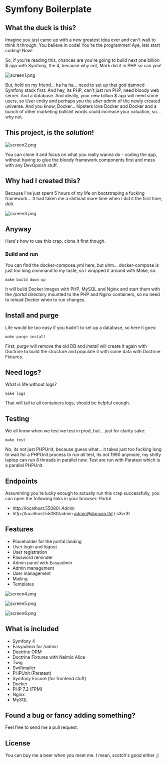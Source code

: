 # Symfony Boilerplate

## What the duck is this?
Imagine you just came up with a new greatest idea ever and can't wait to think it
through. You believe in code! You're the programmer! Aye, lets start coding! Now!

So, if you're reading this, chances are you're going to build next one billion $ app
with Symfony, the 4, because why not, Mark did it in PHP so can you!

![screen1.png](https://github.com/cepa/symfony-boilerplate/blob/master/docs/screen1.png)

But, hold on my friend... ha ha ha... need to set up that god damned Symfony stack
first. And hey, its PHP, can't just run PHP, need bloody web server. And a database.
And ideally, your new billion $ app will need some users, so User entity and perhaps
_you_ the _uber admin_ of the newly created universe. And you know, Docker... hipsters
love Docker and Docker and a bunch of other marketing bullshit words could increase
your valuation, so... why not.

## This project, is the _solution_! 

![screen2.png](https://github.com/cepa/symfony-boilerplate/blob/master/docs/screen2.png)

You can clone it and focus on what you really wanna do - coding the app, without 
having to glue the bloody framework components first and mess with any DevOpsish stuff.

## Why had I created this?
Because I've just spent 5 hours of my life on bootstraping a fucking framework...
It had taken me a shitload more time when I did it the first time, duh.

![screen3.png](https://github.com/cepa/symfony-boilerplate/blob/master/docs/screen3.png)

## Anyway
Here's how to use this crap, clone it first though.

### Build and run
You can find the docker-compose.yml here, but uhm... docker-compose is just too long
command to my taste, so I wrapped it around with Make, so:
~~~
make build down up
~~~
It will build Docker images with PHP, MySQL and Nginx and start them with the _/portal_
directory mounted to the PHP and Nginx containers, so no need to reload Docker when
to run changes.

## Install and purge
Life would be too easy if you hadn't to set up a database, so here it goes:
~~~
make purge install
~~~
First, _purge_ will remove the old DB and _install_ will create it again with 
Doctrine to build the structure and populate it with some data with Doctrine Fixtures.

## Need logs?
What is life without logs? 
~~~
make logs
~~~
That will tail to all containers logs, should be helpful enough.

## Testing
We all know when we test we test in prod, but... just for clarity sake:
~~~
make test
~~~
No, its not just PHPUnit, because guess what... it takes just too fucking long to wait
for a PHPUnit process to run _all_ test, its not 1990 anymore, my shitty laptop can run 8
threads in parallel now. Test are run with Paratest which is a parallel PHPUnit.

## Endpoints
Assumming you're lucky enough to actually run this crap successfully, you can open
the following links in your browser:
_Portal_
- http://localhost:55080/
_Admin_
- http://localhost:55080/admin
admin@domain.tld / s3cr3t

## Features
- Placeholder for the portal landing
- User login and logout
- User registration
- Password reminder
- Admin panel with Easyadmin
- Admin management
- User management
- Mailing
- Templates

![screen4.png](https://github.com/cepa/symfony-boilerplate/blob/master/docs/screen4.png)

![screen5.png](https://github.com/cepa/symfony-boilerplate/blob/master/docs/screen5.png)

![screen6.png](https://github.com/cepa/symfony-boilerplate/blob/master/docs/screen6.png)


## What is included
- Symfony 4
- Easyadmin for _/admin_
- Doctrine ORM
- Doctrine Fixtures with Nelmio Alice
- Twig
- Swiftmailer
- PHPUnit (Paratest)
- Symfony Encore (for frontend stuff)
- Docker
- PHP 7.2 (FPM)
- Nginx
- MySQL

## Found a bug or fancy adding something?
Feel free to send me a pull request.

## License
You can buy me a beer when you meet me. I mean, scotch's good either ;)
